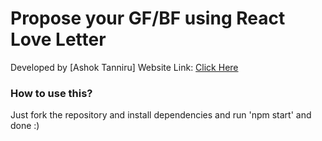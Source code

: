 # Propose your GF/BF using React Love Letter

Developed by [Ashok Tanniru]
Website Link: [Click Here]((https://react-love-letter-286ge0s51-ashoks-projects-24445aaf.vercel.app/)
)

### How to use this?
Just fork the repository and install dependencies and run 'npm start' and done :)

